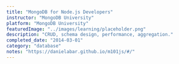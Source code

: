 ```yaml
---
title: "MongoDB for Node.js Developers"
instructor: "MongoDB University"
platform: "MongoDB University"
featuredImage: "../images/learning/placeholder.png"
description: "CRUD, schema design, performance, aggregation."
completed_date: "2014-03-01"
category: "database"
notes: "https://danielabar.github.io/m101js/#/"
---
```

